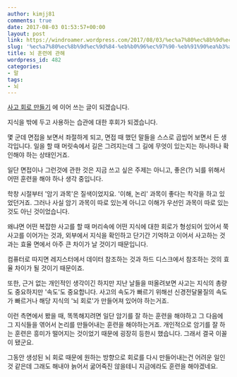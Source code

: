 ```yaml
---
author: kimjj81
comments: true
date: 2017-08-03 01:53:57+00:00
layout: post
link: https://windroamer.wordpress.com/2017/08/03/%ec%a7%80%ec%8b%9d%ec%9d%84-%eb%b0%96%ec%97%90-%eb%91%90%ea%b3%a0-%ec%82%ac%ec%9a%a9%ed%95%98%eb%8a%94-%ea%b2%83/
slug: '%ec%a7%80%ec%8b%9d%ec%9d%84-%eb%b0%96%ec%97%90-%eb%91%90%ea%b3%a0-%ec%82%ac%ec%9a%a9%ed%95%98%eb%8a%94-%ea%b2%83'
title: 뇌 훈련에 관해
wordpress_id: 482
categories:
- 말
tags:
- 뇌
---
```


[사고 회로 만들기](https://windroamer.wordpress.com/2017/06/28/%ec%82%ac%ea%b3%a0-%ed%9a%8c%eb%a1%9c-%eb%a7%8c%eb%93%a4%ea%b8%b0/) 에 이어 쓰는 글이 되겠습니다.

지식을 밖에 두고 사용하는 습관에 대한 후회가 되겠습니다.

몇 군데 면접을 보면서 좌절하게 되고, 면접 때 했던 말들을 스스로 곱씹어 보면서 든 생각입니다. 일을 할 때 머릿속에서 길은 그려지는데 그 길에 무엇이 있는지는 하나하나 확인해야 하는 상태인거죠.

일단 면접이나 그런것에 관한 것은 지금 쓰고 싶은 주제는 아니고, 좋은(?) 뇌를 위해서 어떤 훈련을 해야 하나 생각 중입니다.

학창 시절부터 '암기 과목'은 질색이었지요. '이해, 논리' 과목이 좋다는 착각을 하고 있었던거죠. 그러나 사실 암기 과목이 따로 있는게 아니고 이해가 우선인 과목이 따로 있는것도 아닌 것이었습니다.

왜냐면 어떤 복잡한 사고를 할 때 머리속에 어떤 지식에 대한 회로가 형성되어 있어서 쭉 사고를 이어가는 것과, 외부에서 지식을 확인하고 단기간 기억하고 이어서 사고하는 것과는 효율 면에서 아주 큰 차이가 날 것이기 때문입니다.

컴퓨터로 따지면 레지스터에서 데이터 참조하는 것과 하드 디스크에서 참조하는 것의 효율 차이가 될 것이기 때문이죠.

또한, 근거 없는 개인적인 생각이긴 하지만 지난 날들을 떠올려보면 사고는 지식의 총량도 중요하지만 '속도'도 중요합니다. 사고의 속도가 빠르기 위해선 신경전달물질의 속도가 빠르거나 해당 지식의 '뇌 회로'가 만들어져 있어야 하는거죠.

이런 측면에서 봤을 때, 똑똑해지려면 일단 암기를 잘 하는 훈련을 해야하고 그 다음에 그 지식들을 엮어서 논리를 만들어내는 훈련을 해야하는거죠. 개인적으로 암기를 잘 하는 훈련은 흥미가 떨어지는 것이었기 때문에 굉장히 등한시 했습니다. 그래서 결국 이꼴이 됐군요.

그동안 생성된 뇌 회로 때문에 원하는 방향으로 회로를 다시 만들어내는건 어려운 일인 것 같은데 그래도 해내야 늙어서 굶어죽진 않을테니 지금에라도 훈련을 해야겠네요.
